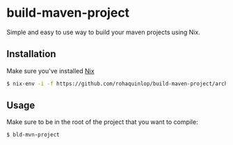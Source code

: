 # build-maven-project

Simple and easy to use way to build your maven projects using Nix.

## Installation

Make sure you've installed [Nix](https://nixos.org/download/)

```bash
$ nix-env -i -f https://github.com/rohaquinlop/build-maven-project/archive/master.tar.gz
```

## Usage

Make sure to be in the root of the project that you want to compile:

```bash
$ bld-mvn-project
```
